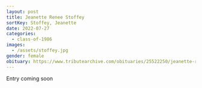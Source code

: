 ```yaml
---
layout: post
title: Jeanette Renee Stoffey
sortKey: Stoffey, Jeanette
date: 2022-07-27
categories:
  - class-of-1986
images:
  - /assets/stoffey.jpg
gender: female
obituary: https://www.tributearchive.com/obituaries/25522250/jeanette-renee-stoffey/wall
---
```

E﻿ntry coming soon